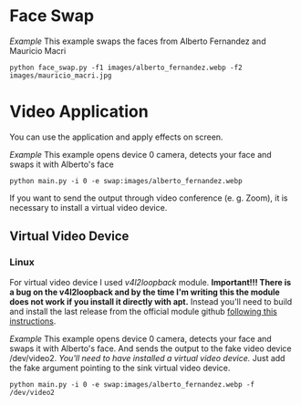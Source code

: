 # Face Swap

*Example*
This example swaps the faces from Alberto Fernandez and Mauricio Macri
```
python face_swap.py -f1 images/alberto_fernandez.webp -f2 images/mauricio_macri.jpg
```


# Video Application

You can use the application and apply effects on screen.

*Example*
This example opens device 0 camera, detects your face and swaps it with Alberto's face

```
python main.py -i 0 -e swap:images/alberto_fernandez.webp
```

If you want to send the output through video conference (e. g. Zoom), 
it is necessary to install a virtual video device. 

## Virtual Video Device

### Linux

For virtual video device I used *v4l2loopback* module. **Important!!! There is a bug on the v4l2loopback and by the time I'm writing this the 
module does not work if you install it directly with apt.** 
Instead you'll need to build and install the last release from the 
official module github [following this instructions](FIX_v4l2loopback.md).

 
*Example*
This example opens device 0 camera, detects your face and swaps it with Alberto's face.
And sends the output to the fake video device /dev/video2. 
*You'll need to have installed a virtual video device.*
Just add the fake argument pointing to the sink virtual video device.

```
python main.py -i 0 -e swap:images/alberto_fernandez.webp -f /dev/video2
```

